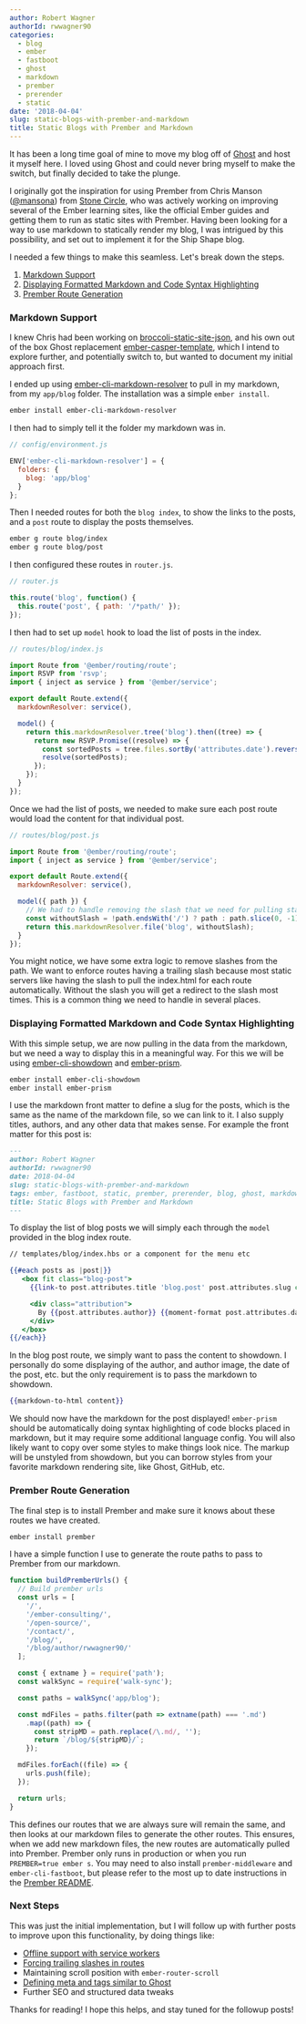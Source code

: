 ```yaml
---
author: Robert Wagner
authorId: rwwagner90
categories: 
  - blog
  - ember
  - fastboot
  - ghost
  - markdown
  - prember
  - prerender
  - static
date: '2018-04-04'
slug: static-blogs-with-prember-and-markdown
title: Static Blogs with Prember and Markdown
---
```


It has been a long time goal of mine to move my blog off of [Ghost](https://ghost.org/) and host it myself here.
I loved using Ghost and could never bring myself to make the switch, but finally decided to take the plunge.

I originally got the inspiration for using Prember from Chris Manson ([@mansona](https://github.com/mansona)) from 
[Stone Circle](https://stonecircle.io/), who was actively working on improving several of the Ember learning sites,
like the official Ember guides and getting them to run as static sites with Prember. Having been looking for a way to
use markdown to statically render my blog, I was intrigued by this possibility, and set out to implement it for the
Ship Shape blog.

I needed a few things to make this seamless. Let's break down the steps.

1. [Markdown Support](#markdown-support)
1. [Displaying Formatted Markdown and Code Syntax Highlighting](#formatting)
1. [Prember Route Generation](#prember-route-generation)

<h3 id="markdown-support">Markdown Support</h3>

I knew Chris had been working on [broccoli-static-site-json](https://github.com/stonecircle/broccoli-static-site-json), and his
own out of the box Ghost replacement [ember-casper-template](https://github.com/stonecircle/ember-casper-template), which I intend
to explore further, and potentially switch to, but wanted to document my initial approach first.

I ended up using [ember-cli-markdown-resolver](https://github.com/willviles/ember-cli-markdown-resolver) to pull in my markdown,
from my `app/blog` folder. The installation was a simple `ember install`.

```bash
ember install ember-cli-markdown-resolver
```

I then had to simply tell it the folder my markdown was in.

```js
// config/environment.js

ENV['ember-cli-markdown-resolver'] = {
  folders: {
    blog: 'app/blog'
  }
};
```

Then I needed routes for both the `blog index`, to show the links to the posts, and a `post` route to display the posts
themselves.

```bash
ember g route blog/index
ember g route blog/post
```

I then configured these routes in `router.js`.

```js
// router.js

this.route('blog', function() {
  this.route('post', { path: '/*path/' });
});
```

I then had to set up `model` hook to load the list of posts in the index.

```js
// routes/blog/index.js

import Route from '@ember/routing/route';
import RSVP from 'rsvp';
import { inject as service } from '@ember/service';

export default Route.extend({
  markdownResolver: service(),

  model() {
    return this.markdownResolver.tree('blog').then((tree) => {
      return new RSVP.Promise((resolve) => {
        const sortedPosts = tree.files.sortBy('attributes.date').reverse();
        resolve(sortedPosts);
      });
    });
  }
});
```

Once we had the list of posts, we needed to make sure each post route would load the content for that
individual post.

```js
// routes/blog/post.js

import Route from '@ember/routing/route';
import { inject as service } from '@ember/service';

export default Route.extend({
  markdownResolver: service(),

  model({ path }) {
    // We had to handle removing the slash that we need for pulling static html from most servers
    const withoutSlash = !path.endsWith('/') ? path : path.slice(0, -1);
    return this.markdownResolver.file('blog', withoutSlash);
  }
});
```

You might notice, we have some extra logic to remove slashes from the path. We want to enforce routes having a trailing
slash because most static servers like having the slash to pull the index.html for each route automatically. Without the slash
you will get a redirect to the slash most times. This is a common thing we need to handle in several places.

<h3 id="formatting">Displaying Formatted Markdown and Code Syntax Highlighting</h3>

With this simple setup, we are now pulling in the data from the markdown, but we need a way to display this in a meaningful way.
For this we will be using [ember-cli-showdown](https://github.com/gcollazo/ember-cli-showdown) and 
[ember-prism](https://github.com/shipshapecode/ember-prism).

```bash
ember install ember-cli-showdown
ember install ember-prism
```

I use the markdown front matter to define a slug for the posts, which is the same as the name of the markdown file, so we can link to it.
I also supply titles, authors, and any other data that makes sense. For example the front matter for this post is:

```md
---
author: Robert Wagner
authorId: rwwagner90
date: 2018-04-04
slug: static-blogs-with-prember-and-markdown
tags: ember, fastboot, static, prember, prerender, blog, ghost, markdown
title: Static Blogs with Prember and Markdown
---
```

To display the list of blog posts we will simply each through the `model` provided in the blog index route.

```handlebars
// templates/blog/index.hbs or a component for the menu etc

{{#each posts as |post|}}
   <box fit class="blog-post">
     {{link-to post.attributes.title 'blog.post' post.attributes.slug class="title"}}

     <div class="attribution">
       By {{post.attributes.author}} {{moment-format post.attributes.date 'LL'}}
     </div>
   </box>
{{/each}}
```

In the blog post route, we simply want to pass the content to showdown. I personally do some displaying of the author, and author image,
the date of the post, etc. but the only requirement is to pass the markdown to showdown.

```handlebars
{{markdown-to-html content}}
```

We should now have the markdown for the post displayed! `ember-prism` should be automatically doing syntax highlighting of code blocks
placed in markdown, but it may require some additional language config. You will also likely want to copy over some styles to make things
look nice. The markup will be unstyled from showdown, but you can borrow styles from your favorite markdown rendering site, like Ghost,
GitHub, etc.

<h3 id="prember-route-generation">Prember Route Generation</h3>

The final step is to install Prember and make sure it knows about these routes we have created. 

```bash
ember install prember
```

I have a simple function I use to generate the route paths to pass to Prember from our markdown.

```js
function buildPremberUrls() {
  // Build prember urls
  const urls = [
    '/',
    '/ember-consulting/',
    '/open-source/',
    '/contact/',
    '/blog/',
    '/blog/author/rwwagner90/'
  ];

  const { extname } = require('path');
  const walkSync = require('walk-sync');

  const paths = walkSync('app/blog');

  const mdFiles = paths.filter(path => extname(path) === '.md')
    .map((path) => {
      const stripMD = path.replace(/\.md/, '');
      return `/blog/${stripMD}/`;
    });

  mdFiles.forEach((file) => {
    urls.push(file);
  });

  return urls;
}
```

This defines our routes that we are always sure will remain the same, and then looks at our markdown files to generate the other
routes. This ensures, when we add new markdown files, the new routes are automatically pulled into Prember. Prember only runs in 
production or when you run `PREMBER=true ember s`. You may need to also install `prember-middleware` and `ember-cli-fastboot`, but
please refer to the most up to date instructions in the [Prember README](https://github.com/ef4/prember).

### Next Steps

This was just the initial implementation, but I will follow up with further posts to improve upon this functionality, by doing
things like:

  - [Offline support with service workers](https://shipshape.io/blog/offline-first-prember-and-service-workers/)
  - [Forcing trailing slashes in routes](https://shipshape.io/blog/forcing-trailing-slashes-in-routes/)
  - Maintaining scroll position with `ember-router-scroll`
  - [Defining meta and tags similar to Ghost](https://shipshape.io/blog/ember-meta-tags-seo-social/)
  - Further SEO and structured data tweaks
  
Thanks for reading! I hope this helps, and stay tuned for the followup posts!







